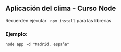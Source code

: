 ## Aplicación del clima - Curso Node

Recuerden ejecutar ``` npm install``` para las librerias

### Ejemplo:

```
node app -d "Madrid, españa"
```

